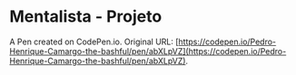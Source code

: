 # Mentalista - Projeto

A Pen created on CodePen.io. Original URL: [https://codepen.io/Pedro-Henrique-Camargo-the-bashful/pen/abXLpVZ](https://codepen.io/Pedro-Henrique-Camargo-the-bashful/pen/abXLpVZ).

